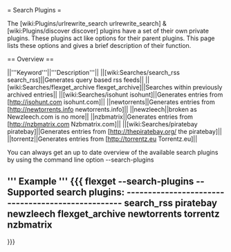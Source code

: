 = Search Plugins =

The [wiki:Plugins/urlrewrite_search urlrewrite_search] & [wiki:Plugins/discover discover] plugins have a set of their own private plugins. These plugins act like options for their parent plugins. This page lists these options and gives a brief description of their function.


== Overview == 

||'''Keyword'''||'''Description'''||
||[wiki:Searches/search_rss search_rss]||Generates query based rss feeds||
||[wiki:Searches/flexget_archive flexget_archive]||Searches within previously archived entries||
||[wiki:Searches/isohunt isohunt]||Generates entries from [http://isohunt.com isohunt.com]||
||newtorrents||Generates entries from [http://newtorrents.info newtorrents.info]||
||newzleech||broken as Newzleech.com is no more||
||nzbmatrix||Generates entries from [http://nzbmatrix.com Nzbmatrix.com]||
||[wiki:Searches/piratebay piratebay]||Generates entries from [http://thepiratebay.org/ the piratebay]||
||torrentz||Generates entries from [http://torrentz.eu Torrentz.eu]||

You can always get an up to date overview of the available search plugins by using the command line option --search-plugins

''' Example '''
{{{
flexget --search-plugins
-- Supported search plugins: --------------------------------------------------
 search_rss
 piratebay
 newzleech
 flexget_archive
 newtorrents
 torrentz
 nzbmatrix
-------------------------------------------------------------------------------
}}}